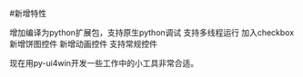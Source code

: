 #新增特性

增加编译为python扩展包，支持原生python调试
支持多线程运行
加入checkbox
新增饼图控件
新增动画控件
支持常规控件

现在用py-ui4win开发一些工作中的小工具非常合适。